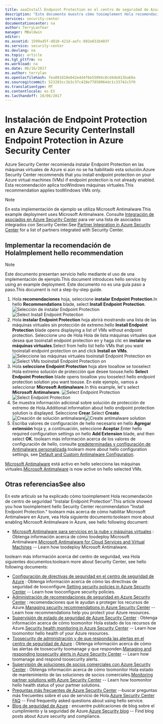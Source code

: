 ```yaml
---
title: aaaInstall Endpoint Protection en el centro de seguridad de Azure | Documentos de Microsoft
description: "Este documento muestra cómo tooimplement Hola recomendación de Azure Security Center ** instalar Endpoint Protection **."
services: security-center
documentationcenter: na
author: TerryLanfear
manager: MBaldwin
editor: 
ms.assetid: 1599ad5f-d810-421d-aafc-892e831b403f
ms.service: security-center
ms.devlang: na
ms.topic: article
ms.tgt_pltfrm: na
ms.workload: na
ms.date: 06/16/2017
ms.author: terrylan
ms.openlocfilehash: fea891810e042e4d4f6e55094c0cd4de013ba68a
ms.sourcegitcommit: 523283cc1b3c37c428e77850964dc1c33742c5f0
ms.translationtype: MT
ms.contentlocale: es-ES
ms.lasthandoff: 10/06/2017
---
```

# <a name="install-endpoint-protection-in-azure-security-center"></a><span data-ttu-id="8c50c-103">Instalación de Endpoint Protection en Azure Security Center</span><span class="sxs-lookup"><span data-stu-id="8c50c-103">Install Endpoint Protection in Azure Security Center</span></span>
<span data-ttu-id="8c50c-104">Azure Security Center recomienda instalar Endpoint Protection en las máquinas virtuales de Azure si aún no se ha habilitado esta solución.</span><span class="sxs-lookup"><span data-stu-id="8c50c-104">Azure Security Center recommends that you install endpoint protection on your Azure virtual machines (VMs) if endpoint protection is not already enabled.</span></span> <span data-ttu-id="8c50c-105">Esta recomendación aplica tooWindows máquinas virtuales.</span><span class="sxs-lookup"><span data-stu-id="8c50c-105">This recommendation applies tooWindows VMs only.</span></span>

> [!NOTE]
> <span data-ttu-id="8c50c-106">En esta implementación de ejemplo se utiliza Microsoft Antimalware.</span><span class="sxs-lookup"><span data-stu-id="8c50c-106">This example deployment uses Microsoft Antimalware.</span></span> <span data-ttu-id="8c50c-107">Consulte [Integración de asociados en Azure Security Center](security-center-partner-integration.md#partners-that-integrate-with-security-center) para ver una lista de asociados integrados con Security Center.</span><span class="sxs-lookup"><span data-stu-id="8c50c-107">See [Partner Integration in Azure Security Center](security-center-partner-integration.md#partners-that-integrate-with-security-center) for a list of partners integrated with Security Center.</span></span>  
>
>

## <a name="implement-hello-recommendation"></a><span data-ttu-id="8c50c-108">Implementar la recomendación de Hola</span><span class="sxs-lookup"><span data-stu-id="8c50c-108">Implement hello recommendation</span></span>

> [!NOTE]
> <span data-ttu-id="8c50c-109">Este documento presentan servicio hello mediante el uso de una implementación de ejemplo.</span><span class="sxs-lookup"><span data-stu-id="8c50c-109">This document introduces hello service by using an example deployment.</span></span>  <span data-ttu-id="8c50c-110">Este documento no es una guía paso a paso.</span><span class="sxs-lookup"><span data-stu-id="8c50c-110">This document is not a step-by-step guide.</span></span>
>
>

1. <span data-ttu-id="8c50c-111">Hola **recomendaciones** hoja, seleccione **instalar Endpoint Protection**.</span><span class="sxs-lookup"><span data-stu-id="8c50c-111">In hello **Recommendations** blade, select **Install Endpoint Protection**.</span></span>
   <span data-ttu-id="8c50c-112">![Selección de instalar Endpoint Protection][1]</span><span class="sxs-lookup"><span data-stu-id="8c50c-112">![Select Install Endpoint Protection][1]</span></span>
2. <span data-ttu-id="8c50c-113">Hola **instalar Endpoint Protection** hoja abrirá mostrando una lista de las máquinas virtuales sin protección de extremo.</span><span class="sxs-lookup"><span data-stu-id="8c50c-113">hello **Install Endpoint Protection** blade opens displaying a list of VMs without endpoint protection.</span></span> <span data-ttu-id="8c50c-114">Seleccione uno de Hola Hola de lista máquinas virtuales que desea que tooinstall endpoint protection en y haga clic en **instalar en máquinas virtuales**.</span><span class="sxs-lookup"><span data-stu-id="8c50c-114">Select from hello list hello VMs that you want tooinstall endpoint protection on and click **Install on VMs**.</span></span>
   <span data-ttu-id="8c50c-115">![Seleccione las máquinas virtuales tooinstall Endpoint Protection en][2]</span><span class="sxs-lookup"><span data-stu-id="8c50c-115">![Select VMs tooinstall Endpoint Protection on][2]</span></span>
3. <span data-ttu-id="8c50c-116">Hola **seleccione Endpoint Protection** hoja abre tooallow se tooselect Hola extremo solución de protección que desee toouse.</span><span class="sxs-lookup"><span data-stu-id="8c50c-116">hello **Select Endpoint Protection** blade opens tooallow you tooselect hello endpoint protection solution you want toouse.</span></span> <span data-ttu-id="8c50c-117">En este ejemplo, vamos a seleccionar **Microsoft Antimalware**.</span><span class="sxs-lookup"><span data-stu-id="8c50c-117">In this example, let's select **Microsoft Antimalware**.</span></span>
   <span data-ttu-id="8c50c-118">![Select Endpoint Protection][3]</span><span class="sxs-lookup"><span data-stu-id="8c50c-118">![Select Endpoint Protection][3]</span></span>
4. <span data-ttu-id="8c50c-119">Se muestra información adicional sobre solución de protección de extremo de Hola.</span><span class="sxs-lookup"><span data-stu-id="8c50c-119">Additional information about hello endpoint protection solution is displayed.</span></span> <span data-ttu-id="8c50c-120">Seleccione **Crear**.</span><span class="sxs-lookup"><span data-stu-id="8c50c-120">Select **Create**.</span></span>
   <span data-ttu-id="8c50c-121">![Creación de solución antimalware][4]</span><span class="sxs-lookup"><span data-stu-id="8c50c-121">![Create antimalware solution][4]</span></span>
5. <span data-ttu-id="8c50c-122">Escriba valores de configuración de hello necesario en hello **Agregar extensión** hoja y, a continuación, seleccione **Aceptar**.</span><span class="sxs-lookup"><span data-stu-id="8c50c-122">Enter hello required configuration settings on hello **Add Extension** blade, and then select **OK**.</span></span> <span data-ttu-id="8c50c-123">toolearn más información acerca de los valores de configuración de hello, consulte [predeterminadas y configuración de Antimalware personalizada](../security/azure-security-antimalware.md#default-and-custom-antimalware-configuration).</span><span class="sxs-lookup"><span data-stu-id="8c50c-123">toolearn more about hello configuration settings, see [Default and Custom Antimalware Configuration](../security/azure-security-antimalware.md#default-and-custom-antimalware-configuration).</span></span>

<span data-ttu-id="8c50c-124">[Microsoft Antimalware](../security/azure-security-antimalware.md) está activo en hello selecciona las máquinas virtuales.</span><span class="sxs-lookup"><span data-stu-id="8c50c-124">[Microsoft Antimalware](../security/azure-security-antimalware.md) is now active on hello selected VMs.</span></span>

## <a name="see-also"></a><span data-ttu-id="8c50c-125">Otras referencias</span><span class="sxs-lookup"><span data-stu-id="8c50c-125">See also</span></span>
<span data-ttu-id="8c50c-126">En este artículo se ha explicado cómo tooimplement Hola recomendación de centro de seguridad "Instalar Endpoint Protection".</span><span class="sxs-lookup"><span data-stu-id="8c50c-126">This article showed you how tooimplement hello Security Center recommendation "Install Endpoint Protection."</span></span> <span data-ttu-id="8c50c-127">toolearn más acerca de cómo habilitar Microsoft Antimalware en Azure, vea Hola siguiente documento:</span><span class="sxs-lookup"><span data-stu-id="8c50c-127">toolearn more about enabling Microsoft Antimalware in Azure, see hello following document:</span></span>

* <span data-ttu-id="8c50c-128">[Microsoft Antimalware para servicios en la nube y máquinas virtuales](../security/azure-security-antimalware.md) : Obtenga información acerca de cómo toodeploy Microsoft Antimalware.</span><span class="sxs-lookup"><span data-stu-id="8c50c-128">[Microsoft Antimalware for Cloud Services and Virtual Machines](../security/azure-security-antimalware.md) -- Learn how toodeploy Microsoft Antimalware.</span></span>

<span data-ttu-id="8c50c-129">toolearn más información acerca del centro de seguridad, vea Hola siguientes documentos:</span><span class="sxs-lookup"><span data-stu-id="8c50c-129">toolearn more about Security Center, see hello following documents:</span></span>

* <span data-ttu-id="8c50c-130">[Configuración de directivas de seguridad en el centro de seguridad de Azure](security-center-policies.md) : Obtenga información acerca de cómo las directivas de seguridad de tooconfigure.</span><span class="sxs-lookup"><span data-stu-id="8c50c-130">[Setting security policies in Azure Security Center](security-center-policies.md) -- Learn how tooconfigure security policies.</span></span>
* <span data-ttu-id="8c50c-131">[Administración de recomendaciones de seguridad en Azure Security Center](security-center-recommendations.md) : recomendaciones que le ayudan a proteger los recursos de Azure.</span><span class="sxs-lookup"><span data-stu-id="8c50c-131">[Managing security recommendations in Azure Security Center](security-center-recommendations.md) -- Learn how recommendations help you protect your Azure resources.</span></span>
* <span data-ttu-id="8c50c-132">[Supervisión de estado de seguridad de Azure Security Center](security-center-monitoring.md) : Obtenga información acerca de cómo toomonitor Hola estado de los recursos de Azure.</span><span class="sxs-lookup"><span data-stu-id="8c50c-132">[Security health monitoring in Azure Security Center](security-center-monitoring.md) -- Learn how toomonitor hello health of your Azure resources.</span></span>
* <span data-ttu-id="8c50c-133">[Toosecurity de administración y de que responda las alertas en el centro de seguridad de Azure](security-center-managing-and-responding-alerts.md) : Obtenga información acerca de cómo las alertas de toosecurity toomanage y que responden.</span><span class="sxs-lookup"><span data-stu-id="8c50c-133">[Managing and responding toosecurity alerts in Azure Security Center](security-center-managing-and-responding-alerts.md) -- Learn how toomanage and respond toosecurity alerts.</span></span>
* <span data-ttu-id="8c50c-134">[Supervisión de soluciones de socios comerciales con Azure Security Center](security-center-partner-solutions.md) : Obtenga información acerca de cómo toomonitor Hola estado de mantenimiento de las soluciones de socios comerciales.</span><span class="sxs-lookup"><span data-stu-id="8c50c-134">[Monitoring partner solutions with Azure Security Center](security-center-partner-solutions.md) -- Learn how toomonitor hello health status of your partner solutions.</span></span>
* <span data-ttu-id="8c50c-135">[Preguntas más frecuentes de Azure Security Center](security-center-faq.md) --buscar preguntas más frecuentes sobre el uso de servicio de Hola.</span><span class="sxs-lookup"><span data-stu-id="8c50c-135">[Azure Security Center FAQ](security-center-faq.md) -- Find frequently asked questions about using hello service.</span></span>
* <span data-ttu-id="8c50c-136">[Blog de seguridad de Azure](http://blogs.msdn.com/b/azuresecurity/) : encuentre publicaciones de blog sobre el cumplimiento y la seguridad de Azure.</span><span class="sxs-lookup"><span data-stu-id="8c50c-136">[Azure Security blog](http://blogs.msdn.com/b/azuresecurity/) -- Find blog posts about Azure security and compliance.</span></span>

<!--Image references-->
[1]:./media/security-center-install-endpoint-protection/select-install-endpoint-protection.png
[2]:./media/security-center-install-endpoint-protection/install-endpoint-protection-blade.png
[3]:./media/security-center-install-endpoint-protection/select-endpoint-protection.png
[4]:./media/security-center-install-endpoint-protection/create-antimalware-solution.png
